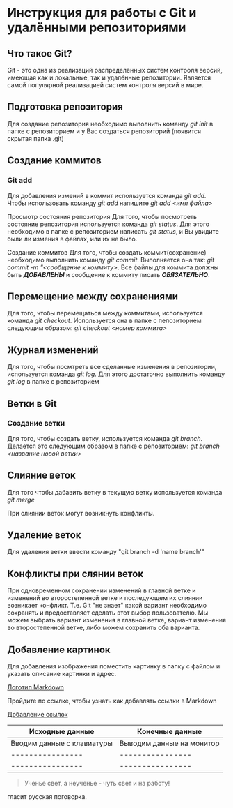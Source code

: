 # Инструкция для работы с Git и удалёнными репозиториями
## Что такое Git?
Git - это одна из реализаций распределённых систем контроля версий, имеющая как и локальные, так и удалённые репозитории. Является самой популярной реализацией систем контроля версий в мире.

## 
## Подготовка репозитория
Для создание репозитория необходимо выполнить команду *git init* в папке с репозиторием и у Вас создаться репозиторий (появится скрытая папка .git)

## Создание коммитов
### Git add
Для добавления измений в коммит используется команда *git add.* Чтобы использовать команду *git add* напишите *git add <имя файла>*

Просмотр состояния репозитория
Для того, чтобы посмотреть состояние репозитория используется команда *git status*. Для этого необходимо в папке с репозиторием написать *git status*, и Вы увидите были ли измения в файлах, или их не было.

Создание коммитов
Для того, чтобы создать коммит(сохранение) необходимо выполнить команду *git commit*. Выполняется она так: *git commit -m "<сообщение к коммиту>*. Все файлы для коммита должны быть ***ДОБАВЛЕНЫ*** и сообщение к коммиту писать ***ОБЯЗАТЕЛЬНО***.

## Перемещение между сохранениями
Для того, чтобы перемещаться между коммитами, используется команда *git checkout*. Используется она в папке с пепозиторием следующим образом: *git checkout <номер коммита>*

## Журнал изменений
Для того, чтобы посмтреть все сделанные изменения в репозитории, используется команда *git log*. Для этого достаточно выполнить команду *git log* в папке с репозиторием

## Ветки в Git
### Создание ветки
Для того, чтобы создать ветку, используется команда *git branch*. Делается это следующим образом в папке с репозиторием: *git branch <название новой ветки>*

## Слияние веток
Для того чтобы дабавить ветку в текущую ветку используется команда *git merge*

При слиянии веток могут возникнуть конфликты.
## Удаление веток
Для удаления ветки ввести команду "git branch -d 'name branch'"

## Конфликты при слянии веток
При одновременном сохранении изменений в главной ветке и изменений во второстепенной ветке и последующем их слиянии возникает конфликт. Т.е. Git "не знает" какой вариант необходимо сохранять и предоставляет сделать этот выбор пользователю. Мы можем выбрать вариант изменения в главной ветке, вариант изменения во второстепенной ветке, либо можем сохранить оба варианта.

 ## Добавление картинок

 Для добавления изображения поместить картинку в папку с файлом и указать описание картинки и адрес.

[Логотип Markdown](https://yandex.ru/images/search?from=tabbar&text=маркдаун%20картинка&family=yes&pos=12&img_url=http%3A%2F%2Fi.ytimg.com%2Fvi%2F_aANg3_U9Q0%2Fmaxresdefault.jpg&rpt=simage&lr=213)


Пройдите по ссылке, чтобы узнать как добавлять ссылки в Markdown


[Добавление ссылок](https://translated.turbopages.org/proxy_u/en-ru.ru.10828b53-640b28f1-7da62480-74722d776562/https/itsfoss.com/markdown-links/)

| Исходные данные| Конечные данные|
|----------------|----------------|
|Вводим данные с клавиатуры|Выводим данные на монитор|
|----------------|----------------|
|----------------|----------------|

> Ученье свет, а неученье - чуть свет и на работу!

гласит русская поговорка.


